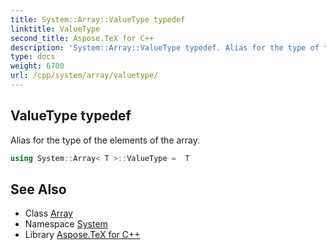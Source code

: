 ```yaml
---
title: System::Array::ValueType typedef
linktitle: ValueType
second_title: Aspose.TeX for C++
description: 'System::Array::ValueType typedef. Alias for the type of the elements of the array in C++.'
type: docs
weight: 6700
url: /cpp/system/array/valuetype/
---
```

## ValueType typedef


Alias for the type of the elements of the array.

```cpp
using System::Array< T >::ValueType =  T
```

## See Also

* Class [Array](../)
* Namespace [System](../../)
* Library [Aspose.TeX for C++](../../../)
